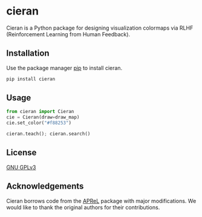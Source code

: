 # cieran

Cieran is a Python package for designing visualization colormaps via RLHF (Reinforcement Learning from Human Feedback).

## Installation

Use the package manager [pip](https://pip.pypa.io/en/stable/) to install cieran.

```bash
pip install cieran
```

## Usage

```python
from cieran import Cieran
cie = Cieran(draw=draw_map)
cie.set_color("#f88253")

cieran.teach(); cieran.search()
```

## License
[GNU GPLv3](https://choosealicense.com/licenses/gpl-3.0/)

## Acknowledgements
Cieran borrows code from the [APReL](https://github.com/Stanford-ILIAD/APReL) package with major modifications. We would like to thank the original authors for their contributions.